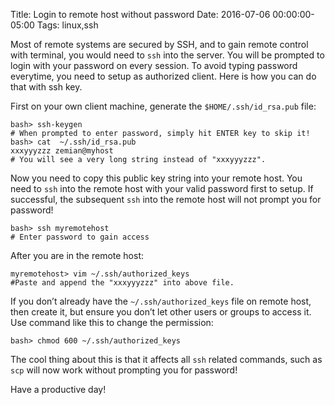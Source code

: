 Title: Login to remote host without password
Date: 2016-07-06 00:00:00-05:00
Tags: linux,ssh



Most of remote systems are secured by SSH, and to gain remote control with terminal, you would need to `ssh` into the server. You will be prompted to login with your password on every session. To avoid typing password everytime, you need to setup as authorized client. Here is how you can do that with ssh key.

First on your own client machine, generate the `$HOME/.ssh/id_rsa.pub` file:

    bash> ssh-keygen
    # When prompted to enter password, simply hit ENTER key to skip it!
    bash> cat  ~/.ssh/id_rsa.pub
    xxxyyyzzz zemian@myhost
    # You will see a very long string instead of "xxxyyyzzz".

Now you need to copy this public key string into your remote host. You need to `ssh` into the remote host with your valid password first to setup. If successful, the subsequent `ssh` into the remote host will not prompt you for password!

    bash> ssh myremotehost
    # Enter password to gain access

After you are in the remote host:

    myremotehost> vim ~/.ssh/authorized_keys
    #Paste and append the "xxxyyyzzz" into above file.

If you don&#8217;t already have the `~/.ssh/authorized_keys` file on remote host, then create it, but ensure you don&#8217;t let other users or groups to access it. Use command like this to change the permission:

    bash> chmod 600 ~/.ssh/authorized_keys

The cool thing about this is that it affects all `ssh` related commands, such as `scp` will now work without prompting you for password!

Have a productive day!

